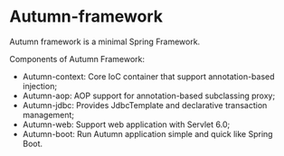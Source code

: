 # Autumn-framework
Autumn framework is a minimal Spring Framework.

Components of Autumn Framework:

- Autumn-context: Core IoC container that support annotation-based injection;
- Autumn-aop: AOP support for annotation-based subclassing proxy;
- Autumn-jdbc: Provides JdbcTemplate and declarative transaction management;
- Autumn-web: Support web application with Servlet 6.0;
- Autumn-boot: Run Autumn application simple and quick like Spring Boot.

